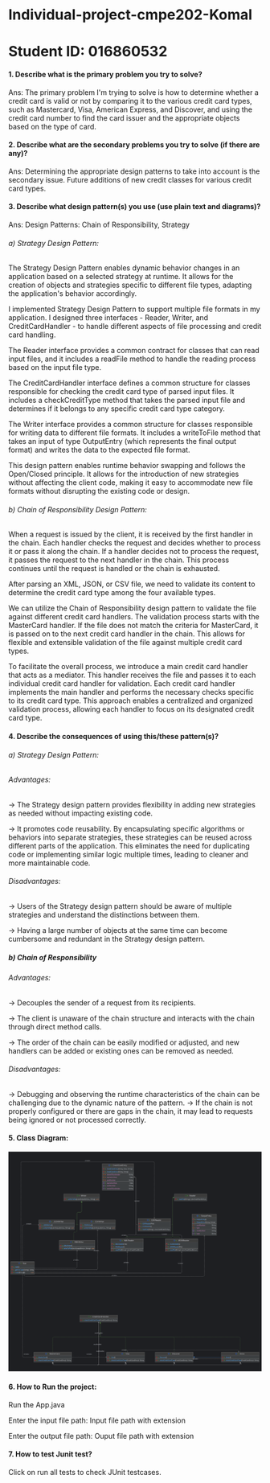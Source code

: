 # Individual-project-cmpe202-Komal

# Student ID: 016860532

#### 1. Describe what is the primary problem you try to solve?

Ans: The primary problem I'm trying to solve is how to determine whether a credit card is valid or not by comparing it
to the various credit card types, such as Mastercard, Visa, American Express, and Discover, and using the credit card
number to find the card issuer and the appropriate objects based on the type of card.

#### 2. Describe what are the secondary problems you try to solve (if there are any)?

Ans: Determining the appropriate design patterns to take into account is the secondary issue. Future additions of new
credit classes for various credit card types.

#### 3. Describe what design pattern(s) you use (use plain text and diagrams)?

Ans: Design Patterns: Chain of Responsibility, Strategy

###### a) Strategy Design Pattern:

The Strategy Design Pattern enables dynamic behavior changes in an application based on a selected strategy at runtime.
It allows for the creation of objects and strategies specific to different file types, adapting the application's
behavior accordingly.

I implemented Strategy Design Pattern to support multiple file formats in my application. I designed three interfaces -
Reader, Writer, and CreditCardHandler - to handle different aspects of file processing and credit card handling.

The Reader interface provides a common contract for classes that can read input files, and it includes a readFile method
to handle the reading process based on the input file type.

The CreditCardHandler interface defines a common structure for classes responsible for checking the credit card type of
parsed input files. It includes a checkCreditType method that takes the parsed input file and determines if it belongs
to any specific credit card type category.

The Writer interface provides a common structure for classes responsible for writing data to different file formats. It
includes a writeToFile method that takes an input of type OutputEntry (which represents the final output format) and
writes the data to the expected file format.

This design pattern enables runtime behavior swapping and follows the Open/Closed principle. It allows for the
introduction of new strategies without affecting the client code, making it easy to accommodate new file formats without
disrupting the existing code or design.

###### b) Chain of Responsibility Design Pattern:

When a request is issued by the client, it is received by the first handler in the chain. Each handler checks the
request and decides whether to process it or pass it along the chain. If a handler decides not to process the request,
it passes the request to the next handler in the chain. This process continues until the request is handled or the chain
is exhausted.

After parsing an XML, JSON, or CSV file, we need to validate its content to determine the credit card type among the
four available types.

We can utilize the Chain of Responsibility design pattern to validate the file against different credit card handlers.
The validation process starts with the MasterCard handler. If the file does not match the criteria for MasterCard, it is
passed on to the next credit card handler in the chain. This allows for flexible and extensible validation of the file
against multiple credit card types.

To facilitate the overall process, we introduce a main credit card handler that acts as a mediator. This handler
receives the file and passes it to each individual credit card handler for validation. Each credit card handler
implements the main handler and performs the necessary checks specific to its credit card type. This approach enables a
centralized and organized validation process, allowing each handler to focus on its designated credit card type.

#### 4. Describe the consequences of using this/these pattern(s)?

###### a) Strategy Design Pattern:

###### Advantages:

-> The Strategy design pattern provides flexibility in adding new strategies as needed without impacting existing code.

-> It promotes code reusability. By encapsulating specific algorithms or behaviors into separate strategies, these
strategies can be reused across different parts of the application. This eliminates the need for duplicating code or
implementing similar logic multiple times, leading to cleaner and more maintainable code.

###### Disadvantages:

-> Users of the Strategy design pattern should be aware of multiple strategies and understand the distinctions between
them.

-> Having a large number of objects at the same time can become cumbersome and redundant in the Strategy design pattern.

##### b) Chain of Responsibility

###### Advantages:

-> Decouples the sender of a request from its recipients.

-> The client is unaware of the chain structure and interacts with the chain through direct method calls.

-> The order of the chain can be easily modified or adjusted, and new handlers can be added or existing ones can be
removed as needed.

###### Disadvantages:

-> Debugging and observing the runtime characteristics of the chain can be challenging due to the dynamic nature of the
pattern.
-> If the chain is not properly configured or there are gaps in the chain, it may lead to requests being ignored or not
processed correctly.

#### 5. Class Diagram:

![1702234658414](image/README/1702234658414.png)

#### 6. How to Run the project:

Run the App.java

Enter the input file path: Input file path with extension

Enter the output file path: Ouput file path with extension

#### 7. How to test Junit test?

Click on run all tests to check JUnit testcases.